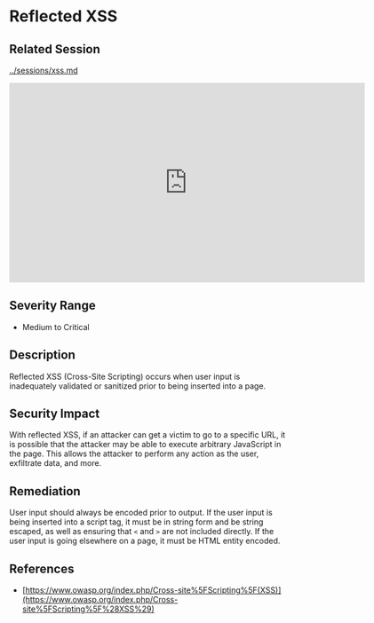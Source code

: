 Reflected XSS
=============

Related Session
---------------

[../sessions/xss.md](../sessions/xss.md)

<iframe id="ytplayer" type="text/html" width="640" height="360" src="https://www.youtube-nocookie.com/embed/HGaFCcWM57U?rel=0&autoplay=0&origin=https://hacker101.com" frameborder="0"></iframe>

Severity Range
--------------

- Medium to Critical

Description
-----------

Reflected XSS (Cross-Site Scripting) occurs when user input is inadequately validated or sanitized prior to being inserted into a page.

Security Impact
---------------

With reflected XSS, if an attacker can get a victim to go to a specific URL, it is possible that the attacker may be able to execute arbitrary JavaScript in the page.  This allows the attacker to perform any action as the user, exfiltrate data, and more.

Remediation
-----------

User input should always be encoded prior to output.  If the user input is being inserted into a script tag, it must be in string form and be string escaped, as well as ensuring that `<` and `>` are not included directly.  If the user input is going elsewhere on a page, it must be HTML entity encoded.

References
----------

- [https://www.owasp.org/index.php/Cross-site%5FScripting%5F(XSS)](https://www.owasp.org/index.php/Cross-site%5FScripting%5F%28XSS%29)


